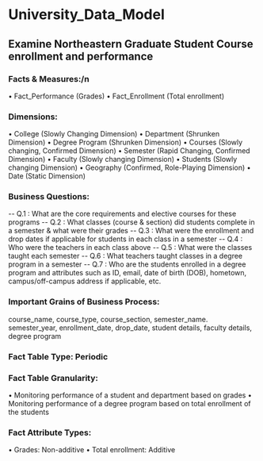 # University_Data_Model

## Examine Northeastern Graduate Student Course enrollment and performance

### Facts & Measures:/n
  • Fact_Performance (Grades)
  • Fact_Enrollment (Total enrollment)

### Dimensions:
  • College (Slowly Changing Dimension)
  • Department (Shrunken Dimension)
  • Degree Program (Shrunken Dimension)
  • Courses (Slowly changing, Confirmed Dimension)
  • Semester (Rapid Changing, Confirmed Dimension)
  • Faculty (Slowly changing Dimension)
  • Students (Slowly changing Dimension)
  • Geography (Confirmed, Role-Playing Dimension)
  • Date (Static Dimension)

### Business Questions:

  -- Q.1 : What are the core requirements and elective courses for these programs
  -- Q.2 : What classes (course & section) did students complete in a semester & what were their grades
  -- Q.3 : What were the enrollment and drop dates if applicable for students in each class in a semester
  -- Q.4 : Who were the teachers in each class above
  -- Q.5 : What were the classes taught each semester
  -- Q.6 : What teachers taught classes in a degree program in a semester
  -- Q.7 : Who are the students enrolled in a degree program and attributes  such as ID, email, date of birth (DOB), hometown, campus/off-campus address if applicable, etc.

### Important Grains of Business Process:
  course_name, course_type, course_section, semester_name. semester_year, enrollment_date, drop_date, student details, faculty details, degree program

### Fact Table Type: Periodic

### Fact Table Granularity:
  • Monitoring performance of a student and department based on grades
  • Monitoring performance of a degree program based on total enrollment of the students

### Fact Attribute Types:
  • Grades: Non-additive
  • Total enrollment: Additive
